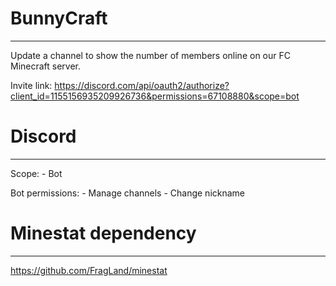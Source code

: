 # BunnyCraft
------------
Update a channel to show the number of members online on our FC Minecraft server.

Invite link: https://discord.com/api/oauth2/authorize?client_id=1155156935209926736&permissions=67108880&scope=bot

# Discord
---------

Scope:
	- Bot

Bot permissions:
	- Manage channels
	- Change nickname

# Minestat dependency
---------------------
https://github.com/FragLand/minestat